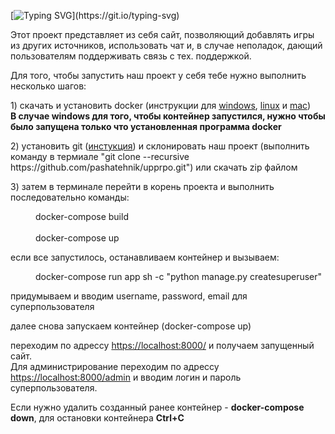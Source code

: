 [![Typing SVG](https://readme-typing-svg.herokuapp.com?size=30&color=081D26&lines=%D0%9F%D1%80%D0%B8%D0%B2%D0%B5%D1%82!)](https://git.io/typing-svg)
<p>Этот проект представляет из себя сайт, позволяющий добавлять игры из других источников, использовать чат и, в случае неполадок, дающий пользователям поддерживать связь с тех. поддержкой.</p>

<p>Для того,  чтобы запустить наш проект у себя тебе нужно выполнить несколько шагов:</p>


<p>1) скачать и установить docker (инструкции для 
<a href="https://docs.docker.com/desktop/windows/install/">windows</a>, 
<a href="https://docs.docker.com/desktop/linux/install/">linux</a> и 
 <a href="https://docs.docker.com/desktop/mac/install/">mac</a>)<br><b>В случае windows для того, чтобы контейнер запустился, нужно чтобы было запущена только что установленная программа docker</b></p>

<p>2) установить git (<a href="https://github.com/git-guides/install-git#:~:text=To%20install%20Git%2C%20navigate%20to,installation%20by%20typing%3A%20git%20version%20.">инстукция</a>) и склонировать наш проект (выполнить команду в термиале "git clone --recursive https://github.com/pashatehnik/upprpo.git") или скачать zip файлом</p>

<p>3) затем в терминале перейти в корень проекта и выполнить последовательно команды:</p>
<p style="margin-left: 40px"> docker-compose build
<br>
<br>
docker-compose up
</p>
<p>
если все запустилось, останавливаем контейнер и вызываем:
</p>
<p style="margin-left: 40px"> docker-compose run app sh -c "python manage.py createsuperuser"
 </p>
<p>придумываем и вводим username, password, email для суперпользователя</p>
<p> далее снова запускаем контейнер (docker-compose up)</p>
переходим по адрессу <a href="https://localhost:8000/">https://localhost:8000/</a> и получаем запущенный сайт. <br>
Для администрирование переходим по адрессу <a href="https://localhost:8000/admin">https://localhost:8000/admin</a> и вводим логин и пароль суперпользователя.

<br>
<p>Если нужно удалить созданный ранее контейнер - <b>docker-compose down</b>, для остановки контейнера <b>Ctrl+C</b></p>
